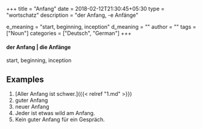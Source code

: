 +++
title        = "Anfang"
date         = 2018-02-12T21:30:45+05:30
type         = "wortschatz"
description  = "der Anfang, -e Anfänge"

e_meaning    = "start, beginning, inception"
d_meaning    = ""
author       = ""
tags         = ["Noun"]
categories   = ["Deutsch", "German"]
+++

#### der Anfang | die Anfänge

start, beginning, inception

## Examples
1. [Aller Anfang ist schwer.]({{< relref "1.md" >}})
2. guter Anfang
3. neuer Anfang
4. Jeder ist etwas wild am Anfang.
5. Kein guter Anfang für ein Gespräch.
